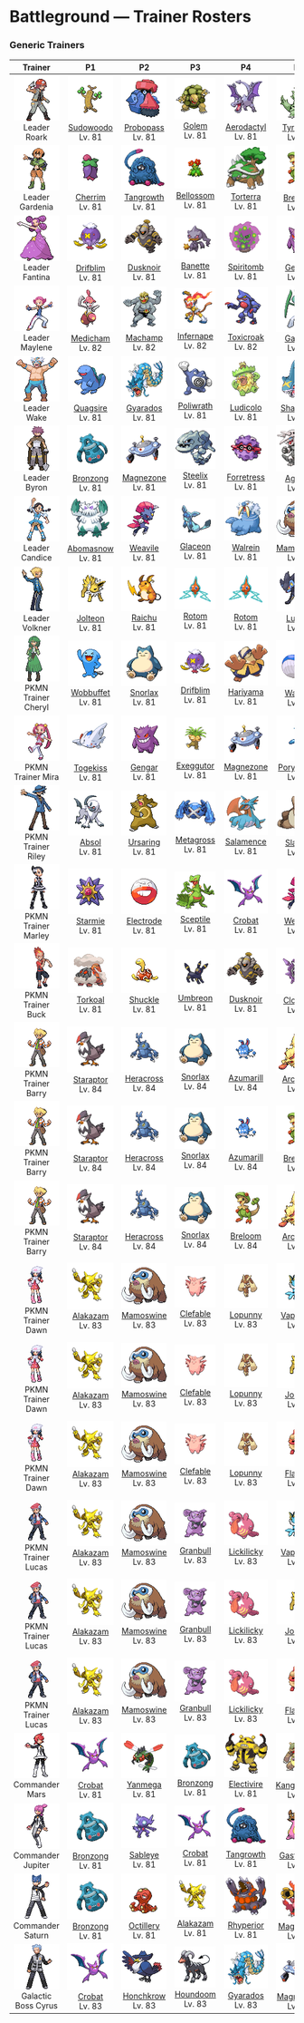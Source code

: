 # Battleground — Trainer Rosters

### Generic Trainers

| Trainer | P1 | P2 | P3 | P4 | P5 | P6 |
|:-------:|:--:|:--:|:--:|:--:|:--:|:--:|
| ![Leader Roark](../../assets/important_trainers/roark.png "Leader Roark")<br>Leader Roark | ![Sudowoodo](../../assets/sprites/sudowoodo/front.gif "Sudowoodo: To avoid being attacked, it does nothing but mimic a tree. It hates water and flees from rain.")<br>[Sudowoodo](../../pokemon/sudowoodo.md/)<br>Lv. 81 | ![Probopass](../../assets/sprites/probopass/front.gif "Probopass: It freely controls three small units called Mini-Noses using magnetic force.")<br>[Probopass](../../pokemon/probopass.md/)<br>Lv. 81 | ![Golem](../../assets/sprites/golem/front.gif "Golem: Even dynamite can’t harm its hard, boulderlike body. It sheds its hide just once a year.")<br>[Golem](../../pokemon/golem.md/)<br>Lv. 81 | ![Aerodactyl](../../assets/sprites/aerodactyl/front.gif "Aerodactyl: A Pokémon that roamed the skies in the dinosaur era. Its teeth are like saw blades.")<br>[Aerodactyl](../../pokemon/aerodactyl.md/)<br>Lv. 81 | ![Tyranitar](../../assets/sprites/tyranitar/front.gif "Tyranitar: If it rampages, it knocks down mountains and buries rivers. Maps must be redrawn afterward.")<br>[Tyranitar](../../pokemon/tyranitar.md/)<br>Lv. 81 | ![Rampardos](../../assets/sprites/rampardos/front.gif "Rampardos: If two were to smash their heads together, their foot-thick skulls would keep them from fainting.")<br>[Rampardos](../../pokemon/rampardos.md/)<br>Lv. 82 |
| ![Leader Gardenia](../../assets/important_trainers/gardenia.png "Leader Gardenia")<br>Leader Gardenia | ![Cherrim](../../assets/sprites/cherrim/front.gif "Cherrim: If it senses strong sunlight, it opens its folded petals to absorb the sun’s rays with its whole body.")<br>[Cherrim](../../pokemon/cherrim.md/)<br>Lv. 81 | ![Tangrowth](../../assets/sprites/tangrowth/front.gif "Tangrowth: Its arms are made of plants that bind themselves to things. They grow back right away if cut.")<br>[Tangrowth](../../pokemon/tangrowth.md/)<br>Lv. 81 | ![Bellossom](../../assets/sprites/bellossom/front.gif "Bellossom: When the heavy rainfall season ends, it is drawn out by warm sunlight to dance in the open.")<br>[Bellossom](../../pokemon/bellossom.md/)<br>Lv. 81 | ![Torterra](../../assets/sprites/torterra/front.gif "Torterra: Some Pokémon are born on a TORTERRA’s back and spend their entire life there.")<br>[Torterra](../../pokemon/torterra.md/)<br>Lv. 81 | ![Breloom](../../assets/sprites/breloom/front.gif "Breloom: Its short arms stretch when it throws punches. Its technique is equal to that of pro boxers.")<br>[Breloom](../../pokemon/breloom.md/)<br>Lv. 81 | ![Roserade](../../assets/sprites/roserade/front.gif "Roserade: Each of its hands contains different toxins, but both hands can jab with near-fatal power.")<br>[Roserade](../../pokemon/roserade.md/)<br>Lv. 82 |
| ![Leader Fantina](../../assets/important_trainers/fantina.png "Leader Fantina")<br>Leader Fantina | ![Drifblim](../../assets/sprites/drifblim/front.gif "Drifblim: At dusk, swarms of them are carried aloft on winds. When noticed, they suddenly vanish.")<br>[Drifblim](../../pokemon/drifblim.md/)<br>Lv. 81 | ![Dusknoir](../../assets/sprites/dusknoir/front.gif "Dusknoir: It is said to take lost spirits into its pliant body and guide them home.")<br>[Dusknoir](../../pokemon/dusknoir.md/)<br>Lv. 81 | ![Banette](../../assets/sprites/banette/front.gif "Banette: A doll that became a Pokémon over its grudge from being junked. It seeks the child that disowned it.")<br>[Banette](../../pokemon/banette.md/)<br>Lv. 81 | ![Spiritomb](../../assets/sprites/spiritomb/front.gif "Spiritomb: Its constant mischief and misdeeds resulted in it being bound to an Odd Keystone by a mysterious spell.")<br>[Spiritomb](../../pokemon/spiritomb.md/)<br>Lv. 81 | ![Gengar](../../assets/sprites/gengar/front.gif "Gengar: The leer that floats in darkness belongs to a GENGAR delighting in casting curses on people.")<br>[Gengar](../../pokemon/gengar.md/)<br>Lv. 81 | ![Mismagius](../../assets/sprites/mismagius/front.gif "Mismagius: Its cry sounds like an incantation. It is said the cry may rarely be imbued with happiness-giving power.")<br>[Mismagius](../../pokemon/mismagius.md/)<br>Lv. 82 |
| ![Leader Maylene](../../assets/important_trainers/maylene.png "Leader Maylene")<br>Leader Maylene | ![Medicham](../../assets/sprites/medicham/front.gif "Medicham: It gains the ability to see the aura of its opponents by honing its mind through starvation.")<br>[Medicham](../../pokemon/medicham.md/)<br>Lv. 82 | ![Machamp](../../assets/sprites/machamp/front.gif "Machamp: Its four muscled arms slam foes with powerful punches and chops at blinding speed.")<br>[Machamp](../../pokemon/machamp.md/)<br>Lv. 82 | ![Infernape](../../assets/sprites/infernape/front.gif "Infernape: It uses unique fighting moves with fire on its hands and feet. It will take on any opponent.")<br>[Infernape](../../pokemon/infernape.md/)<br>Lv. 82 | ![Toxicroak](../../assets/sprites/toxicroak/front.gif "Toxicroak: It has a poison sac at its throat. When it croaks, the stored poison is churned for greater potency.")<br>[Toxicroak](../../pokemon/toxicroak.md/)<br>Lv. 82 | ![Gallade](../../assets/sprites/gallade/front.gif "Gallade: When trying to protect someone, it extends its elbows as if they were swords and fights savagely.")<br>[Gallade](../../pokemon/gallade.md/)<br>Lv. 82 | ![Lucario](../../assets/sprites/lucario/front.gif "Lucario: A well-trained one can sense auras to identify and take in the feelings of creatures over half a mile away.")<br>[Lucario](../../pokemon/lucario.md/)<br>Lv. 83 |
| ![Leader Wake](../../assets/important_trainers/wake.png "Leader Wake")<br>Leader Wake | ![Quagsire](../../assets/sprites/quagsire/front.gif "Quagsire: It has an easygoing nature. It doesn’t care if it bumps its head on boats and boulders while swimming.")<br>[Quagsire](../../pokemon/quagsire.md/)<br>Lv. 81 | ![Gyarados](../../assets/sprites/gyarados/front.gif "Gyarados: Once it begins to rampage, a GYARADOS will burn everything down, even in a harsh storm.")<br>[Gyarados](../../pokemon/gyarados.md/)<br>Lv. 81 | ![Poliwrath](../../assets/sprites/poliwrath/front.gif "Poliwrath: With its extremely tough muscles, it can keep swimming in the Pacific Ocean without resting.")<br>[Poliwrath](../../pokemon/poliwrath.md/)<br>Lv. 81 | ![Ludicolo](../../assets/sprites/ludicolo/front.gif "Ludicolo: If it hears festive music, all its muscles fill with energy. It can’t help breaking out into a dance.")<br>[Ludicolo](../../pokemon/ludicolo.md/)<br>Lv. 81 | ![Sharpedo](../../assets/sprites/sharpedo/front.gif "Sharpedo: Its fangs rip through sheet iron. It swims at 75 mph and is known as “The Bully of the Sea.”")<br>[Sharpedo](../../pokemon/sharpedo.md/)<br>Lv. 81 | ![Floatzel](../../assets/sprites/floatzel/front.gif "Floatzel: It is a common sight around fishing ports. It is known to rescue people and carry off prey.")<br>[Floatzel](../../pokemon/floatzel.md/)<br>Lv. 82 |
| ![Leader Byron](../../assets/important_trainers/byron.png "Leader Byron")<br>Leader Byron | ![Bronzong](../../assets/sprites/bronzong/front.gif "Bronzong: It brought rains by opening portals to another world. It was revered as a bringer of plentiful harvests.")<br>[Bronzong](../../pokemon/bronzong.md/)<br>Lv. 81 | ![Magnezone](../../assets/sprites/magnezone/front.gif "Magnezone: A group tried to use scientific means to make MAGNEZONE evolve, but their efforts ended in failure.")<br>[Magnezone](../../pokemon/magnezone.md/)<br>Lv. 81 | ![Steelix](../../assets/sprites/steelix/front.gif "Steelix: It is thought its body transformed as a result of iron accumulating internally from swallowing soil.")<br>[Steelix](../../pokemon/steelix.md/)<br>Lv. 81 | ![Forretress](../../assets/sprites/forretress/front.gif "Forretress: It is encased in a steel shell. Its peering eyes are all that can be seen of its mysterious innards.")<br>[Forretress](../../pokemon/forretress.md/)<br>Lv. 81 | ![Aggron](../../assets/sprites/aggron/front.gif "Aggron: While seeking iron for food, it digs tunnels by breaking through bedrock with its steel horns.")<br>[Aggron](../../pokemon/aggron.md/)<br>Lv. 81 | ![Bastiodon](../../assets/sprites/bastiodon/front.gif "Bastiodon: When they lined up side by side, no foe could break through. They shielded their young in that way.")<br>[Bastiodon](../../pokemon/bastiodon.md/)<br>Lv. 82 |
| ![Leader Candice](../../assets/important_trainers/candice.png "Leader Candice")<br>Leader Candice | ![Abomasnow](../../assets/sprites/abomasnow/front.gif "Abomasnow: They appear when the snow flowers bloom. When the petals fall, they retreat to places unknown again.")<br>[Abomasnow](../../pokemon/abomasnow.md/)<br>Lv. 81 | ![Weavile](../../assets/sprites/weavile/front.gif "Weavile: Evolution made it even more devious. It communicates by clawing signs in boulders.")<br>[Weavile](../../pokemon/weavile.md/)<br>Lv. 81 | ![Glaceon](../../assets/sprites/glaceon/front.gif "Glaceon: By controlling its body heat, it can freeze the atmosphere around it to make a diamond-dust flurry.")<br>[Glaceon](../../pokemon/glaceon.md/)<br>Lv. 81 | ![Walrein](../../assets/sprites/walrein/front.gif "Walrein: It shatters ice with its big tusks. Its thick blubber repels not only the cold, but also enemy attacks.")<br>[Walrein](../../pokemon/walrein.md/)<br>Lv. 81 | ![Mamoswine](../../assets/sprites/mamoswine/front.gif "Mamoswine: A frozen one was dug up from soil dating back 10,000 years. It woke up to much amazement.")<br>[Mamoswine](../../pokemon/mamoswine.md/)<br>Lv. 81 | ![Froslass](../../assets/sprites/froslass/front.gif "Froslass: It freezes prey by blowing its -58 degrees F breath. It is said to then secretly display its prey.")<br>[Froslass](../../pokemon/froslass.md/)<br>Lv. 82 |
| ![Leader Volkner](../../assets/important_trainers/volkner.png "Leader Volkner")<br>Leader Volkner | ![Jolteon](../../assets/sprites/jolteon/front.gif "Jolteon: If agitated, it uses electricity to straighten out its fur and launch it in small bunches.")<br>[Jolteon](../../pokemon/jolteon.md/)<br>Lv. 81 | ![Raichu](../../assets/sprites/raichu/front.gif "Raichu: Its tail discharges electricity into the ground, protecting it from getting shocked.")<br>[Raichu](../../pokemon/raichu.md/)<br>Lv. 81 | ![Rotom](../../assets/sprites/rotom/front.gif "Rotom: Its electric-like body can enter some kinds of machines and take control in order to make mischief.")<br>[Rotom](../../pokemon/rotom.md/)<br>Lv. 81 | ![Rotom](../../assets/sprites/rotom/front.gif "Rotom: Its electric-like body can enter some kinds of machines and take control in order to make mischief.")<br>[Rotom](../../pokemon/rotom.md/)<br>Lv. 81 | ![Luxray](../../assets/sprites/luxray/front.gif "Luxray: It can see clearly through walls to track down its prey and seek its lost young.")<br>[Luxray](../../pokemon/luxray.md/)<br>Lv. 81 | ![Electivire](../../assets/sprites/electivire/front.gif "Electivire: Heedless of enemy attacks, it closes in, shoves its tails onto the foe, then looses high voltage.")<br>[Electivire](../../pokemon/electivire.md/)<br>Lv. 82 |
| ![PKMN Trainer Cheryl](../../assets/important_trainers/cheryl.png "PKMN Trainer Cheryl")<br>PKMN Trainer Cheryl | ![Wobbuffet](../../assets/sprites/wobbuffet/front.gif "Wobbuffet: It desperately tries to keep its black tail hidden. It is said to be proof the tail hides a secret.")<br>[Wobbuffet](../../pokemon/wobbuffet.md/)<br>Lv. 81 | ![Snorlax](../../assets/sprites/snorlax/front.gif "Snorlax: When its belly is full, it becomes too lethargic to even lift a finger, so it is safe to bounce on its belly.")<br>[Snorlax](../../pokemon/snorlax.md/)<br>Lv. 81 | ![Drifblim](../../assets/sprites/drifblim/front.gif "Drifblim: At dusk, swarms of them are carried aloft on winds. When noticed, they suddenly vanish.")<br>[Drifblim](../../pokemon/drifblim.md/)<br>Lv. 81 | ![Hariyama](../../assets/sprites/hariyama/front.gif "Hariyama: It loves to match power with big-bodied Pokémon. It can knock a truck flying with its arm thrusts.")<br>[Hariyama](../../pokemon/hariyama.md/)<br>Lv. 81 | ![Wailord](../../assets/sprites/wailord/front.gif "Wailord: The biggest of all Pokémon. It can dive to a depth of almost 10,000 feet on only one breath.")<br>[Wailord](../../pokemon/wailord.md/)<br>Lv. 81 | ![Blissey](../../assets/sprites/blissey/front.gif "Blissey: The eggs it lays are filled with happiness. Eating even one bite will bring a smile to anyone.")<br>[Blissey](../../pokemon/blissey.md/)<br>Lv. 82 |
| ![PKMN Trainer Mira](../../assets/important_trainers/mira.png "PKMN Trainer Mira")<br>PKMN Trainer Mira | ![Togekiss](../../assets/sprites/togekiss/front.gif "Togekiss: It shares many blessings with people who respect one another’s rights and avoid needless strife.")<br>[Togekiss](../../pokemon/togekiss.md/)<br>Lv. 81 | ![Gengar](../../assets/sprites/gengar/front.gif "Gengar: The leer that floats in darkness belongs to a GENGAR delighting in casting curses on people.")<br>[Gengar](../../pokemon/gengar.md/)<br>Lv. 81 | ![Exeggutor](../../assets/sprites/exeggutor/front.gif "Exeggutor: It is called “The Walking Jungle.” If a head grows too big, it falls off and becomes an EXEGGCUTE.")<br>[Exeggutor](../../pokemon/exeggutor.md/)<br>Lv. 81 | ![Magnezone](../../assets/sprites/magnezone/front.gif "Magnezone: A group tried to use scientific means to make MAGNEZONE evolve, but their efforts ended in failure.")<br>[Magnezone](../../pokemon/magnezone.md/)<br>Lv. 81 | ![Porygon-Z](../../assets/sprites/porygon-z/front.gif "Porygon-Z: Its programming was modified to enable work in alien dimensions. It did not work as planned.")<br>[Porygon-Z](../../pokemon/porygon-z.md/)<br>Lv. 81 | ![Alakazam](../../assets/sprites/alakazam/front.gif "Alakazam: The spoons clutched in its hands are said to have been created by its psychic powers.")<br>[Alakazam](../../pokemon/alakazam.md/)<br>Lv. 82 |
| ![PKMN Trainer Riley](../../assets/important_trainers/riley.png "PKMN Trainer Riley")<br>PKMN Trainer Riley | ![Absol](../../assets/sprites/absol/front.gif "Absol: Rumored to sense disasters with its horn, it became a target. It fled deep into the mountains.")<br>[Absol](../../pokemon/absol.md/)<br>Lv. 81 | ![Ursaring](../../assets/sprites/ursaring/front.gif "Ursaring: In its territory, it leaves scratches on trees that bear delicious berries or fruits.")<br>[Ursaring](../../pokemon/ursaring.md/)<br>Lv. 81 | ![Metagross](../../assets/sprites/metagross/front.gif "Metagross: METANG combined to form it. With four brains, it has the intelligence of a supercomputer.")<br>[Metagross](../../pokemon/metagross.md/)<br>Lv. 81 | ![Salamence](../../assets/sprites/salamence/front.gif "Salamence: As a result of its long-held dream of flying, its cellular structure changed, and wings grew out.")<br>[Salamence](../../pokemon/salamence.md/)<br>Lv. 81 | ![Slaking](../../assets/sprites/slaking/front.gif "Slaking: The world’s laziest Pokémon. When it is lounging, it is actually saving energy for striking back.")<br>[Slaking](../../pokemon/slaking.md/)<br>Lv. 81 | ![Lucario](../../assets/sprites/lucario/front.gif "Lucario: A well-trained one can sense auras to identify and take in the feelings of creatures over half a mile away.")<br>[Lucario](../../pokemon/lucario.md/)<br>Lv. 82 |
| ![PKMN Trainer Marley](../../assets/important_trainers/marley.png "PKMN Trainer Marley")<br>PKMN Trainer Marley | ![Starmie](../../assets/sprites/starmie/front.gif "Starmie: At the center of its body is a red core, which sends mysterious radio signals into the night sky.")<br>[Starmie](../../pokemon/starmie.md/)<br>Lv. 81 | ![Electrode](../../assets/sprites/electrode/front.gif "Electrode: It is known to drift on winds if it is bloated to bursting with stored electricity.")<br>[Electrode](../../pokemon/electrode.md/)<br>Lv. 81 | ![Sceptile](../../assets/sprites/sceptile/front.gif "Sceptile: The leaves that grow on its arms can slice down thick trees. It is without peer in jungle combat.")<br>[Sceptile](../../pokemon/sceptile.md/)<br>Lv. 81 | ![Crobat](../../assets/sprites/crobat/front.gif "Crobat: The transformation of its legs into wings made it better at flying, but more clumsy at walking.")<br>[Crobat](../../pokemon/crobat.md/)<br>Lv. 81 | ![Weavile](../../assets/sprites/weavile/front.gif "Weavile: Evolution made it even more devious. It communicates by clawing signs in boulders.")<br>[Weavile](../../pokemon/weavile.md/)<br>Lv. 81 | ![Arcanine](../../assets/sprites/arcanine/front.gif "Arcanine: Its proud and regal appearance has captured the hearts of people since long ago.")<br>[Arcanine](../../pokemon/arcanine.md/)<br>Lv. 82 |
| ![PKMN Trainer Buck](../../assets/important_trainers/buck.png "PKMN Trainer Buck")<br>PKMN Trainer Buck | ![Torkoal](../../assets/sprites/torkoal/front.gif "Torkoal: It burns coal inside its shell for energy. It blows out black soot if it is endangered.")<br>[Torkoal](../../pokemon/torkoal.md/)<br>Lv. 81 | ![Shuckle](../../assets/sprites/shuckle/front.gif "Shuckle: It stores berries in its shell. The berries eventually ferment to become delicious juices.")<br>[Shuckle](../../pokemon/shuckle.md/)<br>Lv. 81 | ![Umbreon](../../assets/sprites/umbreon/front.gif "Umbreon: When exposed to the moon’s aura, the rings on its body glow faintly and it gains a mysterious power.")<br>[Umbreon](../../pokemon/umbreon.md/)<br>Lv. 81 | ![Dusknoir](../../assets/sprites/dusknoir/front.gif "Dusknoir: It is said to take lost spirits into its pliant body and guide them home.")<br>[Dusknoir](../../pokemon/dusknoir.md/)<br>Lv. 81 | ![Cloyster](../../assets/sprites/cloyster/front.gif "Cloyster: It fights by keeping its shell tightly shut for protection and by shooting spikes to repel foes.")<br>[Cloyster](../../pokemon/cloyster.md/)<br>Lv. 81 | ![Claydol](../../assets/sprites/claydol/front.gif "Claydol: An ancient clay figurine that came to life as a Pokémon from exposure to a mysterious ray of light.")<br>[Claydol](../../pokemon/claydol.md/)<br>Lv. 82 |
| ![PKMN Trainer Barry](../../assets/important_trainers/barry.png "PKMN Trainer Barry")<br>PKMN Trainer Barry | ![Staraptor](../../assets/sprites/staraptor/front.gif "Staraptor: It never stops attacking even if it is injured. It fusses over the shape of its comb.")<br>[Staraptor](../../pokemon/staraptor.md/)<br>Lv. 84 | ![Heracross](../../assets/sprites/heracross/front.gif "Heracross: It loves sweet honey. To keep all the honey to itself, it hurls rivals away with its prized horn.")<br>[Heracross](../../pokemon/heracross.md/)<br>Lv. 84 | ![Snorlax](../../assets/sprites/snorlax/front.gif "Snorlax: When its belly is full, it becomes too lethargic to even lift a finger, so it is safe to bounce on its belly.")<br>[Snorlax](../../pokemon/snorlax.md/)<br>Lv. 84 | ![Azumarill](../../assets/sprites/azumarill/front.gif "Azumarill: It can spend all day in water, since it can inhale and store a large volume of air.")<br>[Azumarill](../../pokemon/azumarill.md/)<br>Lv. 84 | ![Arcanine](../../assets/sprites/arcanine/front.gif "Arcanine: Its proud and regal appearance has captured the hearts of people since long ago.")<br>[Arcanine](../../pokemon/arcanine.md/)<br>Lv. 84 | ![Torterra](../../assets/sprites/torterra/front.gif "Torterra: Some Pokémon are born on a TORTERRA’s back and spend their entire life there.")<br>[Torterra](../../pokemon/torterra.md/)<br>Lv. 85 |
| ![PKMN Trainer Barry](../../assets/important_trainers/barry.png "PKMN Trainer Barry")<br>PKMN Trainer Barry | ![Staraptor](../../assets/sprites/staraptor/front.gif "Staraptor: It never stops attacking even if it is injured. It fusses over the shape of its comb.")<br>[Staraptor](../../pokemon/staraptor.md/)<br>Lv. 84 | ![Heracross](../../assets/sprites/heracross/front.gif "Heracross: It loves sweet honey. To keep all the honey to itself, it hurls rivals away with its prized horn.")<br>[Heracross](../../pokemon/heracross.md/)<br>Lv. 84 | ![Snorlax](../../assets/sprites/snorlax/front.gif "Snorlax: When its belly is full, it becomes too lethargic to even lift a finger, so it is safe to bounce on its belly.")<br>[Snorlax](../../pokemon/snorlax.md/)<br>Lv. 84 | ![Azumarill](../../assets/sprites/azumarill/front.gif "Azumarill: It can spend all day in water, since it can inhale and store a large volume of air.")<br>[Azumarill](../../pokemon/azumarill.md/)<br>Lv. 84 | ![Breloom](../../assets/sprites/breloom/front.gif "Breloom: Its short arms stretch when it throws punches. Its technique is equal to that of pro boxers.")<br>[Breloom](../../pokemon/breloom.md/)<br>Lv. 84 | ![Infernape](../../assets/sprites/infernape/front.gif "Infernape: It uses unique fighting moves with fire on its hands and feet. It will take on any opponent.")<br>[Infernape](../../pokemon/infernape.md/)<br>Lv. 85 |
| ![PKMN Trainer Barry](../../assets/important_trainers/barry.png "PKMN Trainer Barry")<br>PKMN Trainer Barry | ![Staraptor](../../assets/sprites/staraptor/front.gif "Staraptor: It never stops attacking even if it is injured. It fusses over the shape of its comb.")<br>[Staraptor](../../pokemon/staraptor.md/)<br>Lv. 84 | ![Heracross](../../assets/sprites/heracross/front.gif "Heracross: It loves sweet honey. To keep all the honey to itself, it hurls rivals away with its prized horn.")<br>[Heracross](../../pokemon/heracross.md/)<br>Lv. 84 | ![Snorlax](../../assets/sprites/snorlax/front.gif "Snorlax: When its belly is full, it becomes too lethargic to even lift a finger, so it is safe to bounce on its belly.")<br>[Snorlax](../../pokemon/snorlax.md/)<br>Lv. 84 | ![Breloom](../../assets/sprites/breloom/front.gif "Breloom: Its short arms stretch when it throws punches. Its technique is equal to that of pro boxers.")<br>[Breloom](../../pokemon/breloom.md/)<br>Lv. 84 | ![Arcanine](../../assets/sprites/arcanine/front.gif "Arcanine: Its proud and regal appearance has captured the hearts of people since long ago.")<br>[Arcanine](../../pokemon/arcanine.md/)<br>Lv. 84 | ![Empoleon](../../assets/sprites/empoleon/front.gif "Empoleon: If anyone were to hurt its pride, it would slash them with wings that can cleave through an ice floe.")<br>[Empoleon](../../pokemon/empoleon.md/)<br>Lv. 85 |
| ![PKMN Trainer Dawn](../../assets/important_trainers/dawn.png "PKMN Trainer Dawn")<br>PKMN Trainer Dawn | ![Alakazam](../../assets/sprites/alakazam/front.gif "Alakazam: The spoons clutched in its hands are said to have been created by its psychic powers.")<br>[Alakazam](../../pokemon/alakazam.md/)<br>Lv. 83 | ![Mamoswine](../../assets/sprites/mamoswine/front.gif "Mamoswine: A frozen one was dug up from soil dating back 10,000 years. It woke up to much amazement.")<br>[Mamoswine](../../pokemon/mamoswine.md/)<br>Lv. 83 | ![Clefable](../../assets/sprites/clefable/front.gif "Clefable: It is very wary and rarely shows itself to people. Its ears can hear a pin drop over half a mile away.")<br>[Clefable](../../pokemon/clefable.md/)<br>Lv. 83 | ![Lopunny](../../assets/sprites/lopunny/front.gif "Lopunny: The ears appear to be delicate. If they are touched roughly, it kicks with its graceful legs.")<br>[Lopunny](../../pokemon/lopunny.md/)<br>Lv. 83 | ![Vaporeon](../../assets/sprites/vaporeon/front.gif "Vaporeon: Its cell composition is similar to water molecules. As a result, it can melt away into water.")<br>[Vaporeon](../../pokemon/vaporeon.md/)<br>Lv. 83 | ![Torterra](../../assets/sprites/torterra/front.gif "Torterra: Some Pokémon are born on a TORTERRA’s back and spend their entire life there.")<br>[Torterra](../../pokemon/torterra.md/)<br>Lv. 84 |
| ![PKMN Trainer Dawn](../../assets/important_trainers/dawn.png "PKMN Trainer Dawn")<br>PKMN Trainer Dawn | ![Alakazam](../../assets/sprites/alakazam/front.gif "Alakazam: The spoons clutched in its hands are said to have been created by its psychic powers.")<br>[Alakazam](../../pokemon/alakazam.md/)<br>Lv. 83 | ![Mamoswine](../../assets/sprites/mamoswine/front.gif "Mamoswine: A frozen one was dug up from soil dating back 10,000 years. It woke up to much amazement.")<br>[Mamoswine](../../pokemon/mamoswine.md/)<br>Lv. 83 | ![Clefable](../../assets/sprites/clefable/front.gif "Clefable: It is very wary and rarely shows itself to people. Its ears can hear a pin drop over half a mile away.")<br>[Clefable](../../pokemon/clefable.md/)<br>Lv. 83 | ![Lopunny](../../assets/sprites/lopunny/front.gif "Lopunny: The ears appear to be delicate. If they are touched roughly, it kicks with its graceful legs.")<br>[Lopunny](../../pokemon/lopunny.md/)<br>Lv. 83 | ![Jolteon](../../assets/sprites/jolteon/front.gif "Jolteon: If agitated, it uses electricity to straighten out its fur and launch it in small bunches.")<br>[Jolteon](../../pokemon/jolteon.md/)<br>Lv. 83 | ![Infernape](../../assets/sprites/infernape/front.gif "Infernape: It uses unique fighting moves with fire on its hands and feet. It will take on any opponent.")<br>[Infernape](../../pokemon/infernape.md/)<br>Lv. 84 |
| ![PKMN Trainer Dawn](../../assets/important_trainers/dawn.png "PKMN Trainer Dawn")<br>PKMN Trainer Dawn | ![Alakazam](../../assets/sprites/alakazam/front.gif "Alakazam: The spoons clutched in its hands are said to have been created by its psychic powers.")<br>[Alakazam](../../pokemon/alakazam.md/)<br>Lv. 83 | ![Mamoswine](../../assets/sprites/mamoswine/front.gif "Mamoswine: A frozen one was dug up from soil dating back 10,000 years. It woke up to much amazement.")<br>[Mamoswine](../../pokemon/mamoswine.md/)<br>Lv. 83 | ![Clefable](../../assets/sprites/clefable/front.gif "Clefable: It is very wary and rarely shows itself to people. Its ears can hear a pin drop over half a mile away.")<br>[Clefable](../../pokemon/clefable.md/)<br>Lv. 83 | ![Lopunny](../../assets/sprites/lopunny/front.gif "Lopunny: The ears appear to be delicate. If they are touched roughly, it kicks with its graceful legs.")<br>[Lopunny](../../pokemon/lopunny.md/)<br>Lv. 83 | ![Flareon](../../assets/sprites/flareon/front.gif "Flareon: Inhaled air is heated in the flame sac in its body to an intense fire over 3,000 degrees Fahrenheit.")<br>[Flareon](../../pokemon/flareon.md/)<br>Lv. 83 | ![Empoleon](../../assets/sprites/empoleon/front.gif "Empoleon: If anyone were to hurt its pride, it would slash them with wings that can cleave through an ice floe.")<br>[Empoleon](../../pokemon/empoleon.md/)<br>Lv. 84 |
| ![PKMN Trainer Lucas](../../assets/important_trainers/lucas.png "PKMN Trainer Lucas")<br>PKMN Trainer Lucas | ![Alakazam](../../assets/sprites/alakazam/front.gif "Alakazam: The spoons clutched in its hands are said to have been created by its psychic powers.")<br>[Alakazam](../../pokemon/alakazam.md/)<br>Lv. 83 | ![Mamoswine](../../assets/sprites/mamoswine/front.gif "Mamoswine: A frozen one was dug up from soil dating back 10,000 years. It woke up to much amazement.")<br>[Mamoswine](../../pokemon/mamoswine.md/)<br>Lv. 83 | ![Granbull](../../assets/sprites/granbull/front.gif "Granbull: It is timid in spite of its looks. If it becomes enraged, however, it will strike with its huge fangs.")<br>[Granbull](../../pokemon/granbull.md/)<br>Lv. 83 | ![Lickilicky](../../assets/sprites/lickilicky/front.gif "Lickilicky: The long tongue is always soggy with slobber. The saliva contains a solvent that causes numbness.")<br>[Lickilicky](../../pokemon/lickilicky.md/)<br>Lv. 83 | ![Vaporeon](../../assets/sprites/vaporeon/front.gif "Vaporeon: Its cell composition is similar to water molecules. As a result, it can melt away into water.")<br>[Vaporeon](../../pokemon/vaporeon.md/)<br>Lv. 83 | ![Torterra](../../assets/sprites/torterra/front.gif "Torterra: Some Pokémon are born on a TORTERRA’s back and spend their entire life there.")<br>[Torterra](../../pokemon/torterra.md/)<br>Lv. 84 |
| ![PKMN Trainer Lucas](../../assets/important_trainers/lucas.png "PKMN Trainer Lucas")<br>PKMN Trainer Lucas | ![Alakazam](../../assets/sprites/alakazam/front.gif "Alakazam: The spoons clutched in its hands are said to have been created by its psychic powers.")<br>[Alakazam](../../pokemon/alakazam.md/)<br>Lv. 83 | ![Mamoswine](../../assets/sprites/mamoswine/front.gif "Mamoswine: A frozen one was dug up from soil dating back 10,000 years. It woke up to much amazement.")<br>[Mamoswine](../../pokemon/mamoswine.md/)<br>Lv. 83 | ![Granbull](../../assets/sprites/granbull/front.gif "Granbull: It is timid in spite of its looks. If it becomes enraged, however, it will strike with its huge fangs.")<br>[Granbull](../../pokemon/granbull.md/)<br>Lv. 83 | ![Lickilicky](../../assets/sprites/lickilicky/front.gif "Lickilicky: The long tongue is always soggy with slobber. The saliva contains a solvent that causes numbness.")<br>[Lickilicky](../../pokemon/lickilicky.md/)<br>Lv. 83 | ![Jolteon](../../assets/sprites/jolteon/front.gif "Jolteon: If agitated, it uses electricity to straighten out its fur and launch it in small bunches.")<br>[Jolteon](../../pokemon/jolteon.md/)<br>Lv. 83 | ![Infernape](../../assets/sprites/infernape/front.gif "Infernape: It uses unique fighting moves with fire on its hands and feet. It will take on any opponent.")<br>[Infernape](../../pokemon/infernape.md/)<br>Lv. 84 |
| ![PKMN Trainer Lucas](../../assets/important_trainers/lucas.png "PKMN Trainer Lucas")<br>PKMN Trainer Lucas | ![Alakazam](../../assets/sprites/alakazam/front.gif "Alakazam: The spoons clutched in its hands are said to have been created by its psychic powers.")<br>[Alakazam](../../pokemon/alakazam.md/)<br>Lv. 83 | ![Mamoswine](../../assets/sprites/mamoswine/front.gif "Mamoswine: A frozen one was dug up from soil dating back 10,000 years. It woke up to much amazement.")<br>[Mamoswine](../../pokemon/mamoswine.md/)<br>Lv. 83 | ![Granbull](../../assets/sprites/granbull/front.gif "Granbull: It is timid in spite of its looks. If it becomes enraged, however, it will strike with its huge fangs.")<br>[Granbull](../../pokemon/granbull.md/)<br>Lv. 83 | ![Lickilicky](../../assets/sprites/lickilicky/front.gif "Lickilicky: The long tongue is always soggy with slobber. The saliva contains a solvent that causes numbness.")<br>[Lickilicky](../../pokemon/lickilicky.md/)<br>Lv. 83 | ![Flareon](../../assets/sprites/flareon/front.gif "Flareon: Inhaled air is heated in the flame sac in its body to an intense fire over 3,000 degrees Fahrenheit.")<br>[Flareon](../../pokemon/flareon.md/)<br>Lv. 83 | ![Empoleon](../../assets/sprites/empoleon/front.gif "Empoleon: If anyone were to hurt its pride, it would slash them with wings that can cleave through an ice floe.")<br>[Empoleon](../../pokemon/empoleon.md/)<br>Lv. 84 |
| ![Commander Mars](../../assets/important_trainers/mars.png "Commander Mars")<br>Commander Mars | ![Crobat](../../assets/sprites/crobat/front.gif "Crobat: The transformation of its legs into wings made it better at flying, but more clumsy at walking.")<br>[Crobat](../../pokemon/crobat.md/)<br>Lv. 81 | ![Yanmega](../../assets/sprites/yanmega/front.gif "Yanmega: Its jaw power is incredible. It is adept at biting apart foes while flying by at high speed.")<br>[Yanmega](../../pokemon/yanmega.md/)<br>Lv. 81 | ![Bronzong](../../assets/sprites/bronzong/front.gif "Bronzong: It brought rains by opening portals to another world. It was revered as a bringer of plentiful harvests.")<br>[Bronzong](../../pokemon/bronzong.md/)<br>Lv. 81 | ![Electivire](../../assets/sprites/electivire/front.gif "Electivire: Heedless of enemy attacks, it closes in, shoves its tails onto the foe, then looses high voltage.")<br>[Electivire](../../pokemon/electivire.md/)<br>Lv. 81 | ![Kangaskhan](../../assets/sprites/kangaskhan/front.gif "Kangaskhan: It raises its offspring in its belly pouch. It lets the baby out to play only when it feels safe.")<br>[Kangaskhan](../../pokemon/kangaskhan.md/)<br>Lv. 81 | ![Purugly](../../assets/sprites/purugly/front.gif "Purugly: It binds its body with its tails to make itself look bigger. If it locks eyes, it will glare ceaselessly.")<br>[Purugly](../../pokemon/purugly.md/)<br>Lv. 82 |
| ![Commander Jupiter](../../assets/important_trainers/jupiter.png "Commander Jupiter")<br>Commander Jupiter | ![Bronzong](../../assets/sprites/bronzong/front.gif "Bronzong: It brought rains by opening portals to another world. It was revered as a bringer of plentiful harvests.")<br>[Bronzong](../../pokemon/bronzong.md/)<br>Lv. 81 | ![Sableye](../../assets/sprites/sableye/front.gif "Sableye: It hides in the darkness of caves. Its diet of gems has transformed its eyes into gemstones.")<br>[Sableye](../../pokemon/sableye.md/)<br>Lv. 81 | ![Crobat](../../assets/sprites/crobat/front.gif "Crobat: The transformation of its legs into wings made it better at flying, but more clumsy at walking.")<br>[Crobat](../../pokemon/crobat.md/)<br>Lv. 81 | ![Tangrowth](../../assets/sprites/tangrowth/front.gif "Tangrowth: Its arms are made of plants that bind themselves to things. They grow back right away if cut.")<br>[Tangrowth](../../pokemon/tangrowth.md/)<br>Lv. 81 | ![Gastrodon](../../assets/sprites/gastrodon/front.gif "Gastrodon: Long ago, its entire back was shielded with a sturdy shell. There are traces of it left in its cells.")<br>[Gastrodon](../../pokemon/gastrodon.md/)<br>Lv. 81 | ![Skuntank](../../assets/sprites/skuntank/front.gif "Skuntank: It attacks by spraying a horribly smelly fluid from the tip of its tail. Attacks from above confound it.")<br>[Skuntank](../../pokemon/skuntank.md/)<br>Lv. 82 |
| ![Commander Saturn](../../assets/important_trainers/saturn.png "Commander Saturn")<br>Commander Saturn | ![Bronzong](../../assets/sprites/bronzong/front.gif "Bronzong: It brought rains by opening portals to another world. It was revered as a bringer of plentiful harvests.")<br>[Bronzong](../../pokemon/bronzong.md/)<br>Lv. 81 | ![Octillery](../../assets/sprites/octillery/front.gif "Octillery: It loves to lurk inside holes in rocks. It sometimes sprays ink on prey by sticking out only its mouth.")<br>[Octillery](../../pokemon/octillery.md/)<br>Lv. 81 | ![Alakazam](../../assets/sprites/alakazam/front.gif "Alakazam: The spoons clutched in its hands are said to have been created by its psychic powers.")<br>[Alakazam](../../pokemon/alakazam.md/)<br>Lv. 81 | ![Rhyperior](../../assets/sprites/rhyperior/front.gif "Rhyperior: It can launch a rock held in its hand like a missile by tightening then expanding muscles instantly.")<br>[Rhyperior](../../pokemon/rhyperior.md/)<br>Lv. 81 | ![Magmortar](../../assets/sprites/magmortar/front.gif "Magmortar: When launching 3,600 degrees F fireballs, its body takes on a whitish hue from the intense heat.")<br>[Magmortar](../../pokemon/magmortar.md/)<br>Lv. 81 | ![Toxicroak](../../assets/sprites/toxicroak/front.gif "Toxicroak: It has a poison sac at its throat. When it croaks, the stored poison is churned for greater potency.")<br>[Toxicroak](../../pokemon/toxicroak.md/)<br>Lv. 82 |
| ![Galactic Boss Cyrus](../../assets/important_trainers/cyrus.png "Galactic Boss Cyrus")<br>Galactic Boss Cyrus | ![Crobat](../../assets/sprites/crobat/front.gif "Crobat: The transformation of its legs into wings made it better at flying, but more clumsy at walking.")<br>[Crobat](../../pokemon/crobat.md/)<br>Lv. 83 | ![Honchkrow](../../assets/sprites/honchkrow/front.gif "Honchkrow: If one utters a deep cry, many MURKROW gather quickly. For this, it is called “Summoner of Night.”")<br>[Honchkrow](../../pokemon/honchkrow.md/)<br>Lv. 83 | ![Houndoom](../../assets/sprites/houndoom/front.gif "Houndoom: The flames it breathes when angry contain toxins. If they cause a burn, it will hurt forever.")<br>[Houndoom](../../pokemon/houndoom.md/)<br>Lv. 83 | ![Gyarados](../../assets/sprites/gyarados/front.gif "Gyarados: Once it begins to rampage, a GYARADOS will burn everything down, even in a harsh storm.")<br>[Gyarados](../../pokemon/gyarados.md/)<br>Lv. 83 | ![Magnezone](../../assets/sprites/magnezone/front.gif "Magnezone: A group tried to use scientific means to make MAGNEZONE evolve, but their efforts ended in failure.")<br>[Magnezone](../../pokemon/magnezone.md/)<br>Lv. 83 | ![Weavile](../../assets/sprites/weavile/front.gif "Weavile: Evolution made it even more devious. It communicates by clawing signs in boulders.")<br>[Weavile](../../pokemon/weavile.md/)<br>Lv. 84 |

